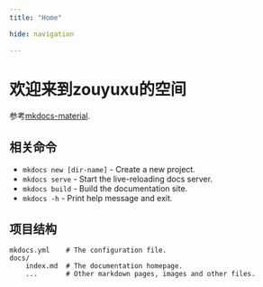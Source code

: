 ```yaml
---
title: "Home"

hide: navigation

---
```


# 欢迎来到zouyuxu的空间

参考[mkdocs-material](https://squidfunk.github.io/mkdocs-material/).

## 相关命令

* `mkdocs new [dir-name]` - Create a new project.
* `mkdocs serve` - Start the live-reloading docs server.
* `mkdocs build` - Build the documentation site.
* `mkdocs -h` - Print help message and exit.

## 项目结构

    mkdocs.yml    # The configuration file.
    docs/
        index.md  # The documentation homepage.
        ...       # Other markdown pages, images and other files.
